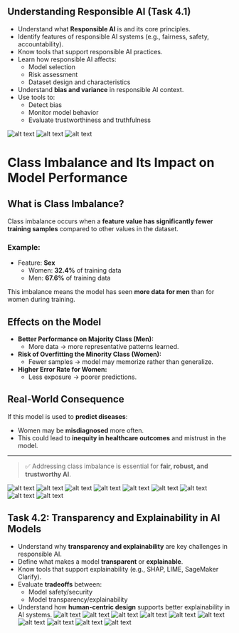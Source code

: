 ## Understanding Responsible AI (Task 4.1)
- Understand what **Responsible AI** is and its core principles.
- Identify features of responsible AI systems (e.g., fairness, safety, accountability).
- Know tools that support responsible AI practices.
- Learn how responsible AI affects:
  - Model selection
  - Risk assessment
  - Dataset design and characteristics
- Understand **bias and variance** in responsible AI context.
- Use tools to:
  - Detect bias
  - Monitor model behavior
  - Evaluate trustworthiness and truthfulness



![alt text](../../imag/image.png)
![alt text](<Effects of bias and variance.png>)
![alt text](<Pasted Graphic 4.png>)
# Class Imbalance and Its Impact on Model Performance

## What is Class Imbalance?

Class imbalance occurs when a **feature value has significantly fewer training samples** compared to other values in the dataset.

### Example:
- Feature: **Sex**
  - Women: **32.4%** of training data
  - Men: **67.6%** of training data

This imbalance means the model has seen **more data for men** than for women during training.

## Effects on the Model

- **Better Performance on Majority Class (Men):**
  - More data → more representative patterns learned.
- **Risk of Overfitting the Minority Class (Women):**
  - Fewer samples → model may memorize rather than generalize.
- **Higher Error Rate for Women:**
  - Less exposure → poorer predictions.

## Real-World Consequence

If this model is used to **predict diseases**:
- Women may be **misdiagnosed** more often.
- This could lead to **inequity in healthcare outcomes** and mistrust in the model.

---

> ✅ Addressing class imbalance is essential for **fair, robust, and trustworthy AI**.

![alt text](image-1.png)
![alt text](<Pasted Graphic 8.png>)
![alt text](<Pasted Graphic 9.png>)
![alt text](<SageMaker Clarify processing jobs.png>)
![alt text](image-2.png)
![alt text](<Pasted Graphic 12.png>)
![alt text](<Pasted Graphic 13.png>)
![alt text](<Amazon Bedrock Guardrails.png>)
![alt text](<• Model evaluation.png>)

## Task 4.2: Transparency and Explainability in AI Models
- Understand why **transparency and explainability** are key challenges in responsible AI.
- Define what makes a model **transparent** or **explainable**.
- Know tools that support explainability (e.g., SHAP, LIME, SageMaker Clarify).
- Evaluate **tradeoffs** between:
  - Model safety/security
  - Model transparency/explainability
- Understand how **human-centric design** supports better explainability in AI systems.
![alt text](<Model transparency.png>)
![alt text](<Interpretability compared to performance.png>)
![alt text](<Transparency and model safety.png>)
![alt text](<Open source Al models.png>)
![alt text](<Model transparency on AWS.png>)
![alt text](<SageMaker Clarify model explainability.png>)
![alt text](<What is human-centered Al.png>)
![alt text](<Amazon Augmented Al.png>)
![alt text](<Reinforcement learning from human feedback (RLHF).png>)
![alt text](<Amazon SageMaker Ground Truth.png>)